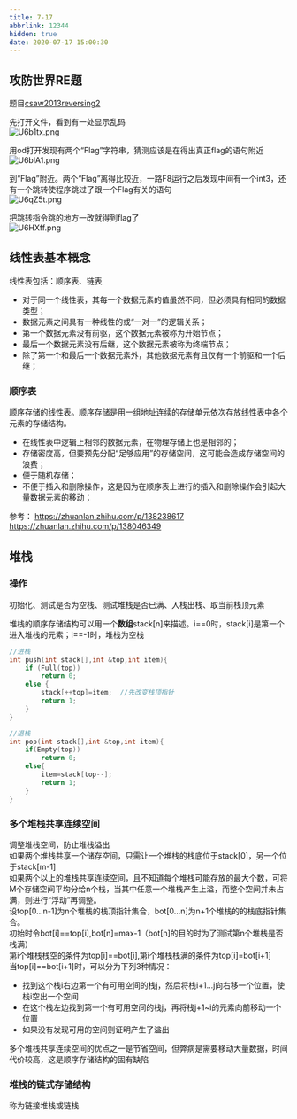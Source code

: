 ```yaml
---
title: 7-17
abbrlink: 12344
hidden: true
date: 2020-07-17 15:00:30
---
```

## 攻防世界RE题
题目[csaw2013reversing2](https://adworld.xctf.org.cn/task/answer?type=reverse&number=4&grade=0&id=5081&page=1)

先打开文件，看到有一处显示乱码    
![U6b1tx.png](https://s1.ax1x.com/2020/07/17/U6b1tx.png)

用od打开发现有两个“Flag”字符串，猜测应该是在得出真正flag的语句附近    
![U6blA1.png](https://s1.ax1x.com/2020/07/17/U6blA1.png)

到“Flag”附近。两个“Flag”离得比较近，一路F8运行之后发现中间有一个int3，还有一个跳转使程序跳过了跟一个Flag有关的语句    
![U6qZ5t.png](https://s1.ax1x.com/2020/07/17/U6qZ5t.png)

把跳转指令跳的地方一改就得到flag了   
![U6HXff.png](https://s1.ax1x.com/2020/07/17/U6HXff.png)
## 线性表基本概念
线性表包括：顺序表、链表      
- 对于同一个线性表，其每一个数据元素的值虽然不同，但必须具有相同的数据类型；
- 数据元素之间具有一种线性的或“一对一”的逻辑关系；
- 第一个数据元素没有前驱，这个数据元素被称为开始节点；
- 最后一个数据元素没有后继，这个数据元素被称为终端节点；
- 除了第一个和最后一个数据元素外，其他数据元素有且仅有一个前驱和一个后继；

###  顺序表
顺序存储的线性表。顺序存储是用一组地址连续的存储单元依次存放线性表中各个元素的存储结构。   
- 在线性表中逻辑上相邻的数据元素，在物理存储上也是相邻的；
- 存储密度高，但要预先分配“足够应用”的存储空间，这可能会造成存储空间的浪费；
- 便于随机存储；
- 不便于插入和删除操作，这是因为在顺序表上进行的插入和删除操作会引起大量数据元素的移动；

参考：
https://zhuanlan.zhihu.com/p/138238617
https://zhuanlan.zhihu.com/p/138046349
## 堆栈
### 操作
初始化、测试是否为空栈、测试堆栈是否已满、入栈出栈、取当前栈顶元素

堆栈的顺序存储结构可以用一个**数组**stack[n]来描述。i==0时，stack[i]是第一个进入堆栈的元素；i==-1时，堆栈为空栈

```c++
//进栈
int push(int stack[],int &top,int item){
    if (Full(top))
        return 0;
    else {
        stack[++top]=item;  //先改变栈顶指针
        return 1;
    }
}

//退栈
int pop(int stack[],int &top,int item){
    if(Empty(top))
        return 0;
    else{
        item=stack[top--];
        return 1;
    }
}
```
### 多个堆栈共享连续空间
调整堆栈空间，防止堆栈溢出   
如果两个堆栈共享一个储存空间，只需让一个堆栈的栈底位于stack[0]，另一个位于stack[m-1]    
如果两个以上的堆栈共享连续空间，且不知道每个堆栈可能存放的最大个数，可将M个存储空间平均分给n个栈，当其中任意一个堆栈产生上溢，而整个空间并未占满，则进行“浮动”再调整。   
设top[0...n-1]为n个堆栈的栈顶指针集合，bot[0...n]为n+1个堆栈的的栈底指针集合。   
初始时令bot[i]==top[i],bot[n]=max-1（bot[n]的目的时为了测试第n个堆栈是否栈满）   
第i个堆栈栈空的条件为top[i]==bot[i],第i个堆栈栈满的条件为top[i]=bot[i+1]   
当top[i]==bot[i+1]时，可以分为下列3种情况：
- 找到这个栈i右边第一个有可用空间的栈j，然后将栈i+1...j向右移一个位置，使栈i空出一个空间
- 在这个栈左边找到第一个有可用空间的栈j，再将栈j+1~i的元素向前移动一个位置
- 如果没有发现可用的空间则证明产生了溢出

多个堆栈共享连续空间的优点之一是节省空间，但弊病是需要移动大量数据，时间代价较高，这是顺序存储结构的固有缺陷

### 堆栈的链式存储结构

称为链接堆栈或链栈